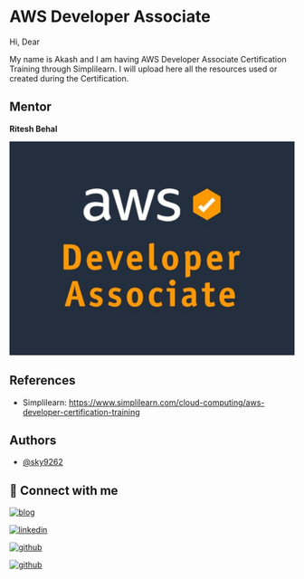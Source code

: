 # AWS Developer Associate
Hi, Dear

My name is Akash and I am having AWS Developer Associate Certification Training through Simplilearn. I will upload here all the resources used or created during the Certification.
## Mentor

**Ritesh Behal**

![Template Diagram](./aws-developer-associate.jpg)

## References
- Simplilearn: https://www.simplilearn.com/cloud-computing/aws-developer-certification-training

## Authors

- [@sky9262](https://www.github.com/sky9262)


## 🔗 Connect with me
[![blog](https://img.shields.io/badge/blog-000?style=for-the-badge&logo=ko-fi&logoColor=white)](https://sky9262.tistory.com/)

[![linkedin](https://img.shields.io/badge/linkedin-0A66C2?style=for-the-badge&logo=linkedin&logoColor=white)](https://www.linkedin.com/in/sky9262/)

[![github](https://img.shields.io/badge/Instagram-ffffff?style=for-the-badge&logo=instagram&logoColor=dd2a7b)](https://www.instagram.com/sky926296/)

[![github](https://img.shields.io/badge/github-000?style=for-the-badge&logo=github&logoColor=white)](https://github.com/sky9262/)

